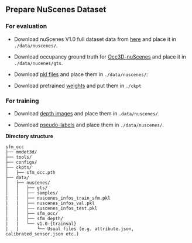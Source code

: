 ## Prepare NuScenes Dataset

### For evaluation

* Download nuScenes V1.0 full dataset data from [here](https://www.nuscenes.org/download) and place it in `./data/nuscenes/`.

* Download occupancy ground truth for [Occ3D-nuScenes](https://tsinghua-mars-lab.github.io/Occ3D/) and place it in `./data/nucenes/gts`.

* Download [pkl files](https://www.ipb.uni-bonn.de/html/projects/sfmocc2025/pkl_files.zip) and place them in `./data/nuscenes/`:

* Download pretrained [weights](https://www.ipb.uni-bonn.de/html/projects/sfmocc2025/sfm_occ.pth) and put them in `./ckpt`


### For training
* Download [depth images](https://www.ipb.uni-bonn.de/html/projects/sfmocc2025/sfm_depth.zip) and place them in `.data/nuscenes/`.

* Download [pseudo-labels](https://www.ipb.uni-bonn.de/html/projects/sfmocc2025/sfm_occ.zip) and place them in `./data/nuscenes/`.



**Directory structure**
```
sfm_occ
├── mmdet3d/
├── tools/
├── configs/
├── ckpts/
│   ├── sfm_occ.pth
├── data/
│   ├── nuscenes/
│   │   ├── gts/
│   │   ├── samples/
|   |   ├── nuscenes_infos_train_sfm.pkl
|   |   ├── nuscenes_infos_val.pkl
|   |   ├── nuscenes_infos_test.pkl
│   │   ├── sfm_occ/
|   |   ├── sfm_depth/
|   |   └── v1.0-{trainval}
|   |       └── Usual files (e.g. attribute.json, calibrated_sensor.json etc.)


```